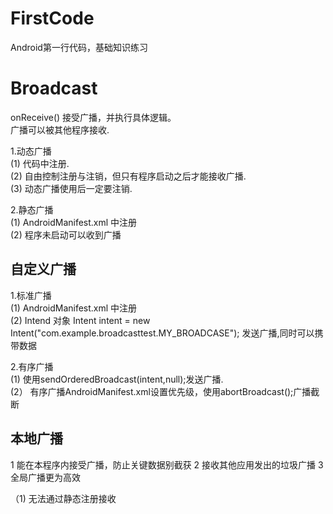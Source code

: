 # FirstCode
Android第一行代码，基础知识练习
# Broadcast
onReceive() 接受广播，并执行具体逻辑。<br/>
广播可以被其他程序接收.<br/>

1.动态广播<BR/>
  (1) 代码中注册.<BR/>
  (2) 自由控制注册与注销，但只有程序启动之后才能接收广播.<BR/>
  (3) 动态广播使用后一定要注销.<BR/>
  
2.静态广播<BR/>
  (1) AndroidManifest.xml 中注册<BR/>
  (2) 程序未启动可以收到广播<BR/>
  
## 自定义广播<br/>
1.标准广播<br/>
(1) AndroidManifest.xml 中注册<BR/>
(2) Intend 对象   Intent intent = new Intent("com.example.broadcasttest.MY_BROADCASE"); 发送广播,同时可以携带数据<br/>

2.有序广播<br/>
(1)  使用sendOrderedBroadcast(intent,null);发送广播.<br/>
(2） 有序广播AndroidManifest.xml设置优先级，使用abortBroadcast();广播截断

## 本地广播<br/>
1 能在本程序内接受广播，防止关键数据别截获
2 接收其他应用发出的垃圾广播
3 全局广播更为高效

（1) 无法通过静态注册接收
